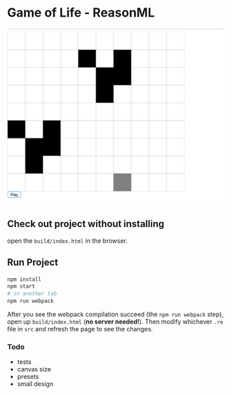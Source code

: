 # Game of Life - ReasonML

![screenshot](/docs/screenshot.png)

## Check out project without installing

open the `build/index.html` in the browser.

## Run Project

```sh
npm install
npm start
# in another tab
npm run webpack
```

After you see the webpack compilation succeed (the `npm run webpack` step), open up `build/index.html` (**no server needed!**). Then modify whichever `.re` file in `src` and refresh the page to see the changes.

### Todo

* tests
* canvas size
* presets
* small design
